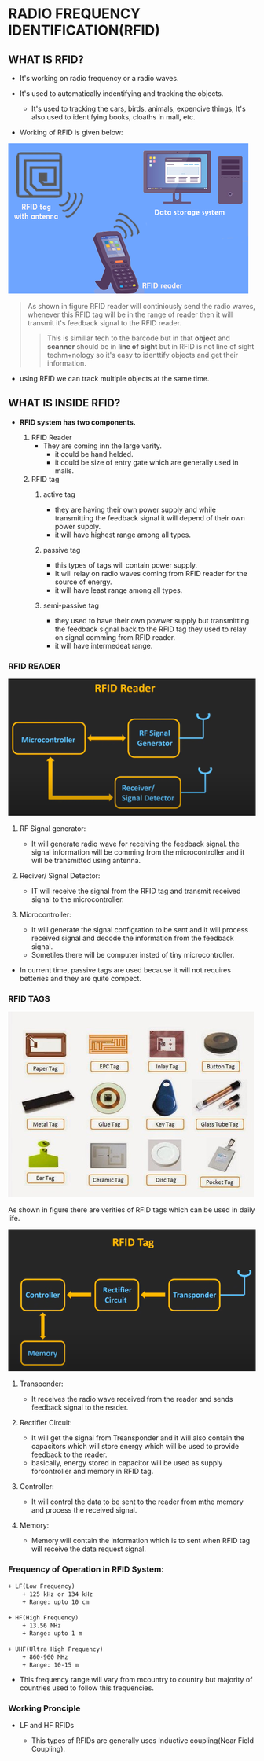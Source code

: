 # **RADIO FREQUENCY IDENTIFICATION(RFID)**

## **WHAT IS RFID?**

+ It's working on radio frequency or a radio waves.
+ It's used to automatically indentifying and tracking the objects.
  + It's used to tracking the cars, birds, animals, expencive things, It's also used to identifying books, cloaths in mall, etc.
  
+ Working of RFID is given below:

![Working of RFID](rfid_work.png "Basic Working of RFID")
<!-- (Source: https://www.google.com/url?sa=i&url=https%3A%2F%2Fblog.ezofficeinventory.com%2Frfid-tags%2F&psig=AOvVaw3H1hBIIXvElzfa4V97F6rw&ust=1634578908142000&source=images&cd=vfe&ved=0CAsQjRxqFwoTCKCdj5X_0fMCFQAAAAAdAAAAABAD) -->

> As shown in figure RFID reader will continiously send the radio waves, whenever this RFID tag will be in the range of reader then it will transmit it's feedback signal to the RFID reader.
>> This is simillar tech to the barcode but in that **object** and **scanner** should be in **line of sight** but in RFID is not line of sight techm+nology so it's easy to identtify objects and get their information.

+ using RFID we can track multiple objects at the same time.

## **WHAT IS INSIDE RFID?**

+ **RFID system has two components.**

    1. RFID Reader
        + They are coming inn the large varity.
          + it could be hand helded.
          + it could be size of entry gate which are generally used in malls.
    2. RFID tag
       1. active tag
   
           + they are having their own power supply and while transmitting the feedback signal it will depend of their own power supply.
           + it will have highest range among all types.
       2. passive tag
           + this types of tags will contain power supply.
           + It will relay on radio waves coming from RFID reader for the source of energy.
           + it will have least range among all types.
       3. semi-passive tag
           + they used to have their own powwer supply but transmitting the feedback signal back to the RFID tag they used to relay on signal comming from RFID reader.
           + it will have intermedeat range.
  
### **RFID READER**

![RFID Reader](rfid_reader.png "RFID Reader")
<!-- (Source: https://youtu.be/Ukfpq71BoMo) -->

1. RF Signal generator:

    + It will generate radio wave for receiving the feedback signal. the signal information will be comming from the microcontroller and it will be transmitted using antenna.

2. Reciver/ Signal Detector:
  
    + IT will receive the signal from the RFID tag and transmit received signal to the microcontroller.

3. Microcontroller:

    + It will generate the signal configration to be sent and it will process received signal and decode the information from the feedback signal.
    + Sometiles there will be computer insted of tiny microcontroller.

+ In current time, passive tags are used because it will not requires betteries and they are quite compect.

### **RFID TAGS**

![RFID TAGS](rfid_tags.jpg "RFID tags")
<!-- (Source: https://www.indiamart.com/proddetail/rfid-tags-and-inlays-20514658697.html) -->

 As shown in figure there are  verities of RFID tags which can be used in daily life.

![RFID tag block diagram](rfid_tag_ckt.png "Block Diagram od RFID tag")

1. Transponder:

   + It receives the radio wave received from the reader and sends feedback signal to the reader.

2. Rectifier Circuit:

   + It will get the signal from Treansponder and it will also contain the capacitors which will store energy which will be used to provide feedback to the reader.
   + basically, energy stored in capacitor will be used as supply forcontroller and memory in RFID tag.

3. Controller:

   + It will control the data to be sent to the reader from mthe memory and process the received signal.

4. Memory:

   + Memory will contain the information which is to sent when RFID tag will receive the data request signal.


### **Frequency of Operation in RFID System:**

    + LF(Low Frequency)
        + 125 kHz or 134 kHz
        + Range: upto 10 cm
  
    + HF(High Frequency)
        + 13.56 MHz
        + Range: upto 1 m 

    + UHF(Ultra High Frequency)
        + 860-960 MHz
        + Range: 10-15 m

+ This frequency range will vary from mcountry to country but majority of countries used to follow this frequencies.

### **Working Pronciple**

+ LF and HF RFIDs

    + This types of RFIDs are generally uses Inductive coupling(Near Field Coupling).
